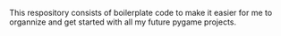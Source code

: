 This respository consists of boilerplate code to make it easier for me
to organnize and get started with all my future pygame projects.